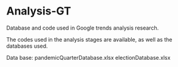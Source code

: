 # Analysis-GT
Database and code used in Google trends analysis research.

The codes used in the analysis stages are available, as well as the databases used.

Data base:
pandemicQuarterDatabase.xlsx
electionDatabase.xlsx
